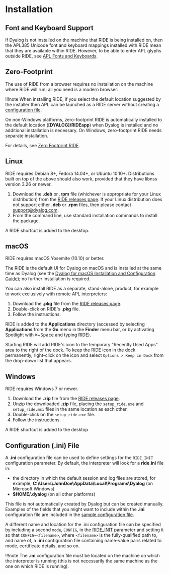 # Installation

## Font and Keyboard Support

If Dyalog is not installed on the machine that RIDE is being installed on, then the APL385 Unicode font and keyboard mappings installed with RIDE mean that they are available within RIDE. However, to be able to enter APL glyphs outside RIDE, see [APL Fonts and Keyboards](https://www.dyalog.com/apl-font-keyboard.htm).

## Zero-Footprint

The use of RIDE from a browser requires no installation on the machine where RIDE will run; all you need is a  modern browser.

!!!note
    When installing RIDE, if you select the default location suggested by the installer then APL can be launched as a RIDE server without creating a [configuration file](sample_configuration_file.md).

On non-Windows platforms, zero-footprint RIDE is automatically installed to the default location (**[DYALOG]/RIDEapp**) when Dyalog is installed and no additional installation is necessary. On Windows, zero-footprint RIDE needs separate installation.

For details, see [Zero Footprint RIDE](starting_a_dyalog_session.md/#zero-footprint-mode).

## Linux

RIDE requires Debian 8+, Fedora 14.04+, or Ubuntu 10.10+. Distributions built on top of the above should also work, provided that they have libnss version 3.26 or newer.

1. Download the **.deb** or **.rpm** file (whichever is appropriate for your Linux distribution) from the [RIDE releases page](https://github.com/Dyalog/ride/releases). If your Linux distribution does not support either **.deb** or **.rpm** files, then please contact support@dyalog.com.
2. From the command line, use standard installation commands to install the package.

A RIDE shortcut is added to the desktop.

## macOS

RIDE requires macOS Yosemite (10.10) or better.

The RIDE is the default UI for Dyalog on macOS and is installed at the same time as Dyalog (see the [Dyalog for macOS Installation and Configuration Guide](https://docs.dyalog.com/latest/Dyalog%20for%20macOS%20Installation%20and%20Configuration%20Guide.pdf)); no further installation is required.

You can also install RIDE as a separate, stand-alone, product, for example to work exclusively with remote APL interpreters:

1. Download the **.pkg** file from the [RIDE releases page](https://github.com/Dyalog/ride/releases).
2. Double-click on RIDE's **.pkg** file.
3. Follow the instructions.

RIDE is added to the **Applications** directory (accessed by selecting **Applications** from the **Go** menu in the **Finder** menu bar, or by activating Spotlight with <kbd>⌘</kbd>+<kbd>Space</kbd> and typing RIDE).

Starting RIDE will add RIDE's icon to the temporary "Recently Used Apps" area to the right of the dock. To keep the RIDE icon in the dock permanently, right-click on the icon and select `Options > Keep in Dock` from the drop-down list that appears.

## Windows

RIDE requires Windows 7 or newer.

1. Download the **.zip** file from the [RIDE releases page](https://github.com/Dyalog/ride/releases).
2. Unzip the downloaded **.zip** file, placing the `setup_ride.exe` and `setup_ride.msi` files in the same location as each other.
3. Double-click on the `setup_ride.exe` file.
4. Follow the instructions.

A RIDE shortcut is added to the desktop

## Configuration (.ini) File

A **.ini** configuration file can be used to define settings for the `RIDE_INIT` configuration parameter. By default, the interpreter will look for a **ride.ini** file in:

-  the directory in which the default session and log files are stored, for example, **C:\Users\JohnDoe\AppData\Local\Programs\Dyalog** (on Microsoft Windows)
- **$HOME/.dyalog** (on all other platforms)

This file is not automatically created by Dyalog but can be created manually. Examples of the fields that you might want to include within the **.ini** configuration file are included in the [sample configuration file](sample_configuration_file.md).

A different name and location for the .ini configuration file can be specified by including a second `mode`, `CONFIG`, in the [RIDE_INIT](ridespecific_language_features.md/#ride_init) parameter and setting it so that `CONFIG=<filename>`, where `<filename>` is the fully-qualified path to, and name of, a **.ini** configuration file containing name-value pairs related to mode, certificate details, and so on.

!!!note
    The **.ini** configuration file must be located on the machine on which the interpreter is running (this is not necessarily the same machine as the one on which RIDE is running).
